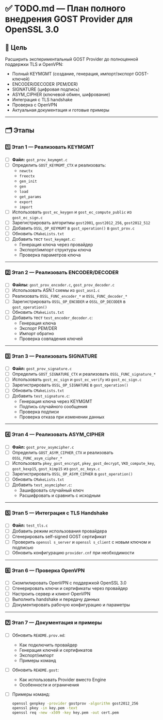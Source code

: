 # ✅ TODO.md — План полного внедрения GOST Provider для OpenSSL 3.0

## 📌 Цель

Расширить экспериментальный GOST Provider до полноценной поддержки TLS и OpenVPN:

- Полный KEYMGMT (создание, генерация, импорт/экспорт GOST-ключей)
- ENCODER/DECODER (PEM/DER)
- SIGNATURE (цифровая подпись)
- ASYM_CIPHER (ключевой обмен, шифрование)
- Интеграция с TLS handshake
- Проверка с OpenVPN
- Актуальная документация и готовые примеры

---

## 🗂️ Этапы

### 1️⃣ Этап 1 — Реализовать KEYMGMT

- [ ] **Файл:** `gost_prov_keymgmt.c`
- [ ] Определить `GOST_KEYMGMT_CTX` и реализовать:
  - `newctx`
  - `freectx`
  - `gen_init`
  - `gen`
  - `load`
  - `get_params`
  - `export`
  - `import`
- [ ] Использовать `gost_ec_keygen` и `gost_ec_compute_public` из `gost_ec_sign.c`
- [ ] Зарегистрировать алгоритмы `gost2001`, `gost2012_256`, `gost2012_512`
- [ ] Добавить `OSSL_OP_KEYMGMT` в `gost_operation()` в `gost_prov.c`
- [ ] Обновить `CMakeLists.txt`
- [ ] Добавить тест `test_keymgmt.c`:
  - Генерация ключа через провайдер
  - Экспорт/импорт структуры ключа
  - Проверка параметров ключа

---

### 2️⃣ Этап 2 — Реализовать ENCODER/DECODER

- [ ] **Файлы:** `gost_prov_encoder.c`, `gost_prov_decoder.c`
- [ ] Использовать ASN.1 схемы из `gost_asn1.c`
- [ ] Реализовать `OSSL_FUNC_encoder_*` и `OSSL_FUNC_decoder_*`
- [ ] Зарегистрировать `OSSL_OP_ENCODER` и `OSSL_OP_DECODER` в `gost_operation()`
- [ ] Обновить `CMakeLists.txt`
- [ ] Добавить тест `test_encoder_decoder.c`:
  - Генерация ключа
  - Экспорт PEM/DER
  - Импорт обратно
  - Проверка совпадения ключей

---

### 3️⃣ Этап 3 — Реализовать SIGNATURE

- [ ] **Файл:** `gost_prov_signature.c`
- [ ] Определить `GOST_SIGNATURE_CTX` и реализовать `OSSL_FUNC_signature_*`
- [ ] Использовать `gost_ec_sign` и `gost_ec_verify` из `gost_ec_sign.c`
- [ ] Зарегистрировать `OSSL_OP_SIGNATURE` в `gost_operation()`
- [ ] Обновить `CMakeLists.txt`
- [ ] Добавить `test_signature.c`:
  - Генерация ключа через KEYMGMT
  - Подпись случайного сообщения
  - Проверка подписи
  - Проверка отказа при изменении данных

---

### 4️⃣ Этап 4 — Реализовать ASYM_CIPHER

- [ ] **Файл:** `gost_prov_asymcipher.c`
- [ ] Определить `GOST_ASYM_CIPHER_CTX` и реализовать `OSSL_FUNC_asym_cipher_*`
- [ ] Использовать `pkey_gost_encrypt`, `pkey_gost_decrypt`, `VKO_compute_key`, `gost_kexp15`, `gost_kimp15` из `gost_ec_keyx.c`
- [ ] Зарегистрировать `OSSL_OP_ASYM_CIPHER` в `gost_operation()`
- [ ] Обновить `CMakeLists.txt`
- [ ] Добавить `test_asymcipher.c`:
  - Зашифровать случайный ключ
  - Расшифровать и сравнить с исходным

---

### 5️⃣ Этап 5 — Интеграция с TLS Handshake

- [ ] **Файл:** `test_tls.c`
- [ ] Добавить режим использования провайдера
- [ ] Сгенерировать self-signed GOST сертификат
- [ ] Проверить `openssl s_server` и `openssl s_client` с новым ключом и подписью
- [ ] Обновить конфигурацию `provider.cnf` при необходимости

---

### 6️⃣ Этап 6 — Проверка OpenVPN

- [ ] Скомпилировать OpenVPN с поддержкой OpenSSL 3.0
- [ ] Сгенерировать ключи и сертификаты через провайдер
- [ ] Настроить сервер и клиент OpenVPN
- [ ] Выполнить handshake и передачу данных
- [ ] Документировать рабочую конфигурацию и параметры

---

### 7️⃣ Этап 7 — Документация и примеры

- [ ] Обновить `README.prov.md`:
  - Как подключить провайдер
  - Генерация ключей и сертификатов
  - Экспорт/импорт
  - Примеры команд

- [ ] Обновить `README.gost`:
  - Как использовать Provider вместо Engine
  - Особенности и ограничения

- [ ] Примеры команд:

  ```bash
  openssl genpkey -provider gostprov -algorithm gost2012_256
  openssl pkey -in key.pem -text
  openssl req -new -x509 -key key.pem -out cert.pem
